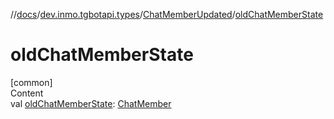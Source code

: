 //[docs](../../../index.md)/[dev.inmo.tgbotapi.types](../index.md)/[ChatMemberUpdated](index.md)/[oldChatMemberState](old-chat-member-state.md)



# oldChatMemberState  
[common]  
Content  
val [oldChatMemberState](old-chat-member-state.md): [ChatMember](../../dev.inmo.tgbotapi.types.ChatMember.abstracts/-chat-member/index.md)  



